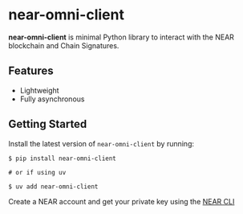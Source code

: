# near-omni-client

**near-omni-client** is minimal Python library to interact with the NEAR blockchain and Chain Signatures.

## Features

- Lightweight
- Fully asynchronous

## Getting Started

Install the latest version of `near-omni-client` by running:

```console
$ pip install near-omni-client

# or if using uv

$ uv add near-omni-client
```

Create a NEAR account and get your private key using the [NEAR CLI](https://github.com/near/near-cli-rs)

